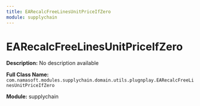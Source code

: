 ```yaml
---
title: EARecalcFreeLinesUnitPriceIfZero
module: supplychain
---
```


# EARecalcFreeLinesUnitPriceIfZero

**Description:** No description available

**Full Class Name:** `com.namasoft.modules.supplychain.domain.utils.plugnplay.EARecalcFreeLinesUnitPriceIfZero`

**Module:** supplychain

